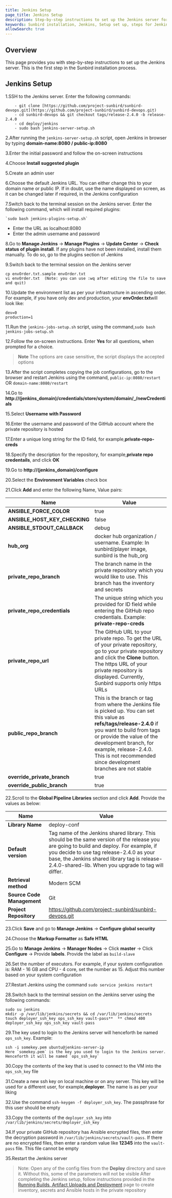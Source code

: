 ```yaml
---
title: Jenkins Setup
page_title: Jenkins Setup
description: Step-by-step instructions to set up the Jenkins server for the Sunbird installation
keywords: Sunbird installation, Jenkins, Setup set up, steps for Jenkins installation
allowSearch: true
---
```



## Overview
This page provides you with step-by-step instructions to set up the Jenkins server. This is the first step in the Sunbird installation process.

## Jenkins Setup

1.SSH to the Jenkins server. Enter the following commands:

```
    - git clone [https://github.com/project-sunbird/sunbird-devops.git](https://github.com/project-sunbird/sunbird-devops.git) 
    - cd sunbird-devops && git checkout tags/release-2.4.0 -b release-2.4.0
    - cd deploy/jenkins
    - sudo bash jenkins-server-setup.sh
 ```   
        
2.After running the `jenkins-server-setup.sh` script, open Jenkins in browser by typing **domain-name:8080 / public-ip:8080**

3.Enter the initial password and follow the on-screen instructions

4.Choose **Install suggested plugin** 

5.Create an admin user 

6.Choose the default Jenkins URL. You can either change this to your domain name or public IP. If in doubt, use the name displayed on screen, as it can be changed later if required, in the Jenkins configuration

7.Switch back to the terminal session on the Jenkins server. Enter the following command, which will install required plugins:

    `sudo bash jenkins-plugins-setup.sh`

- Enter the URL as localhost:8080
- Enter the admin username and password
   
8.Go to **Manage Jenkins** -> **Manage Plugins** -> **Update Center** -> **Check status of plugin install**. If any plugins have not been installed, install them manually. To do so, go to the plugins section of Jenkins

9.Switch back to the terminal session on the Jenkins server
    
    cp envOrder.txt.sample envOrder.txt 
    vi envOrder.txt  (Note: you can use :wq after editing the file to save and quit)
    

10.Update the environment list as per your infrastructure in ascending order. For example, if you have only dev and production, your **envOrder.txt**will look like:

    dev=0
    production=1 

11.Run the `jenkins-jobs-setup.sh` script, using the command,`sudo bash jenkins-jobs-setup.sh`

12.Follow the on-screen instructions. Enter **Yes** for all questions, when prompted for a choice. 

> **Note** The options are case sensitive, the script displays the accepted options 
 
13.After the script completes copying the job configurations, go to the browser and restart Jenkins using the command, `public-ip:8080/restart` OR `domain-name:8080/restart` 
 
14.Go to **http://(jenkins_domain)/credentials/store/system/domain/_/newCredentials** 
 
15.Select **Username with Password** 
 
16.Enter the username and password of the GitHub account where the private repository is hosted
 
17.Enter a unique long string for the ID field, for example,**private-repo-creds** 
 
18.Specify the description for the repository, for example,**private repo credentails**, and click **OK**
 
19.Go to **http://(jenkins_domain)/configure** 
    
20.Select the **Environment Variables** check box
 
21.Click **Add** and enter the following Name, Value pairs: 

|**Name**|**Value**| 
|---|---| 
|**ANSIBLE_FORCE_COLOR**|true| 
|**ANSIBLE_HOST_KEY_CHECKING**|false| 
|**ANSIBLE_STDOUT_CALLBACK**|debug| 
|**hub_org**|docker hub organization / username. Example: In sunbird/player image, sunbird is the hub_org| 
|**private_repo_branch**|The branch name in the private repository which you would like to use. This branch has the inventory and secrets| 
|**private_repo_credentials**|The unique string which you provided for ID field while entering the GitHub repo credentials. Example: **private-repo-creds**| 
|**private_repo_url**|The GitHub URL to your private repo. To get the URL of your private repository, go to your private repository and click the **Clone** button. The https URL of your private repository is displayed. Currently, Sunbird supports only https URLs| 
|**public_repo_branch**|This is the branch or tag from where the Jenkins file is picked up. You can set this value as **refs/tags/release-2.4.0** if you want to build from tags or provide the value of the development branch, for example, release-2.4.0. This is not recommended since development branches are not stable|
|**override_private_branch**|true|
|**override_public_branch**|true| 
 
22.Scroll to the **Global Pipeline Libraries** section and click **Add**. Provide the values as below:

|**Name**|**Value**| 
|-------|--------| 
|**Library Name**|deploy-conf| 
|**Default version**|Tag name of the Jenkins shared library. This should be the same version of the release you are going to build and deploy. For example, if you decide to use tag release-2.4.0 as your base, the Jenkins shared library tag is release-2.4.0-shared-lib. When you upgrade to tag will differ.
|**Retrieval method**|Modern SCM| 
|**Source Code Management**|Git| 
|**Project Repository**|https://github.com/project-sunbird/sunbird-devops.git| 

23.Click **Save** and go to **Manage Jenkins** -> **Configure global security** 

24.Choose the **Markup Formatter** as **Safe HTML**

25.Go to **Manage Jenkins** -> **Manager Nodes** -> Click **master** -> Click **Configure** -> Provide **labels**. Provide the label as `build-slave` 

26.Set the number of executors. For example, if your system configuration is: RAM - 16 GB and CPU - 4 core, set the number as 15. Adjust this number based on your system configuration 

27.Restart Jenkins using the command `sudo service jenkins restart` 

28.Switch back to the terminal session on the Jenkins server using the following commands:


    sudo su jenkins  
    mkdir -p /var/lib/jenkins/secrets && cd /var/lib/jenkins/secrets  
    touch deployer_ssh_key ops_ssh_key vault-pass**  ** chmod 400 deployer_ssh_key ops_ssh_key vault-pass 


29.The key used to login to the Jenkins server will henceforth be named `ops_ssh_key`. Example:

    ssh -i somekey.pem ubuntu@jenkins-server-ip
    Here `somekey.pem` is the key you used to login to the Jenkins server. Henceforth it will be named `ops_ssh_key` 


30.Copy the contents of the key that is used to connect to the VM into the `ops_ssh_key` file 

31.Create a new ssh key on local machine or on any server. This key will be used for a different user, for example,**deployer**. The name is as per your liking 

32.Use the command `ssh-keygen -f deployer_ssh_key`. The passphrase for this user should be empty

33.Copy the contents of the `deployer_ssh_key` into `/var/lib/jenkins/secrets/deployer_ssh_key`  

34.If your private GitHub repository has Ansible encrypted files, then enter the decryption password in `/var/lib/jenkins/secrets/vault-pass`. If there are no encrypted files, then enter a random value like **12345** into the `vault-pass` file. This file cannot be empty

35.Restart the Jenkins server

> Note: 
> Open any of the config files from the **Deploy** directory and save it. Without this, some of the parameters will not be visible 
> After completing the Jenkins setup, follow instructions provided in the [Running Builds, Artifact Uploads and Deployment](developer-docs/server-installation/running-build-artifact-uploads-and-deployments) page to create inventory, secrets and Ansible hosts in the private repository        

